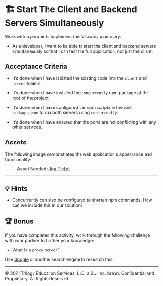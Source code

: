 # 🏗️  Start The Client and Backend Servers Simultaneously

Work with a partner to implement the following user story:

* As a developer, I want to be able to start the client and backend servers simultaneously so that I can test the full application, not just the client.

## Acceptance Criteria

* It's done when I have isolated the existing code into the `client` and `server` folders.

* It's done when I have installed the `concurrently` npm package at the root of the project.

* It's done when I have configured the npm scripts in the root `package.json` to run both servers using `concurrently`.

* It's done when I have ensured that the ports are not conflicting with any other services.

## Assets

The following image demonstrates the web application's appearance and functionality:

> **Asset Needed:** [Jira Ticket](https://jira.2u.com/browse/BCCOD-2297?filter=-2)

---

## 💡 Hints

* Concurrently can also be configured to shorten npm commands. How can we include this in our solution?

## 🏆 Bonus

If you have completed this activity, work through the following challenge with your partner to further your knowledge:

* What is a proxy server?

Use [Google](https://www.google.com) or another search engine to research this.

---
© 2021 Trilogy Education Services, LLC, a 2U, Inc. brand. Confidential and Proprietary. All Rights Reserved.
